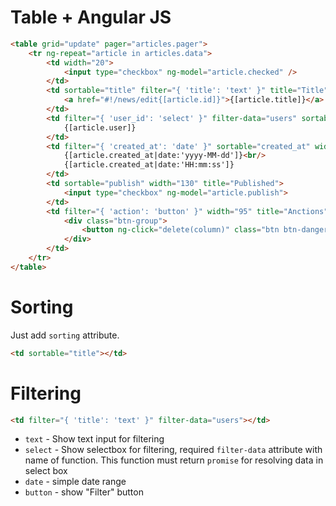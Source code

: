 Table + Angular JS
======

```html
<table grid="update" pager="articles.pager">
    <tr ng-repeat="article in articles.data">
        <td width="20">
            <input type="checkbox" ng-model="article.checked" />
        </td>
        <td sortable="title" filter="{ 'title': 'text' }" title="Title">
            <a href="#!/news/edit{[article.id]}">{[article.title]}</a>
        </td>
        <td filter="{ 'user_id': 'select' }" filter-data="users" sortable="user_id" width="140" title="Author">
            {[article.user]}
        </td>
        <td filter="{ 'created_at': 'date' }" sortable="created_at" width="140" title="Date of creation" class="text-center">
            {[article.created_at|date:'yyyy-MM-dd']}<br/>
            {[article.created_at|date:'HH:mm:ss']}
        </td>
        <td sortable="publish" width="130" title="Published">
            <input type="checkbox" ng-model="article.publish">
        </td>
        <td filter="{ 'action': 'button' }" width="95" title="Anctions" class="text-center">
            <div class="btn-group">
                <button ng-click="delete(column)" class="btn btn-danger"><span class="glyphicon glyphicon-trash glyphicon glyphicon-white"></span></button>
            </div>
        </td>
    </tr>
</table>
```

# Sorting

Just add `sorting` attribute.
```html
<td sortable="title"></td>
```

# Filtering

```html
<td filter="{ 'title': 'text' }" filter-data="users"></td>
```

* `text` - Show text input for filtering
* `select` - Show selectbox for filtering, required `filter-data` attribute with name of function. This function must return `promise` for resolving data in select box
* `date` - simple date range
* `button` - show "Filter" button